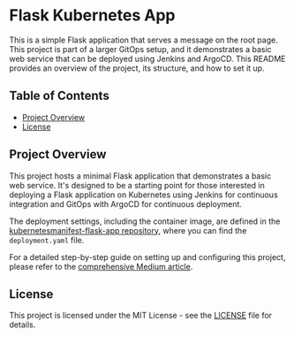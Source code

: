 # Flask Kubernetes App

This is a simple Flask application that serves a message on the root page. This project is part of a larger GitOps setup, and it demonstrates a basic web service that can be deployed using Jenkins and ArgoCD. This README provides an overview of the project, its structure, and how to set it up.

## Table of Contents

- [Project Overview](#project-overview)
- [License](#license)

## Project Overview

This project hosts a minimal Flask application that demonstrates a basic web service. It's designed to be a starting point for those interested in deploying a Flask application on Kubernetes using Jenkins for continuous integration and GitOps with ArgoCD for continuous deployment.

The deployment settings, including the container image, are defined in the [kubernetesmanifest-flask-app repository](https://github.com/TadeopCreator/kubernetesmanifest-flask-app), where you can find the `deployment.yaml` file.

For a detailed step-by-step guide on setting up and configuring this project, please refer to the [comprehensive Medium article](https://medium.com/p/664beeaa82b0/edit).

## License

This project is licensed under the MIT License - see the [LICENSE](LICENSE) file for details.
